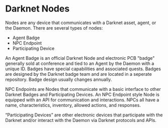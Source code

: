 # Darknet Nodes

Nodes are any device that communicates with a Darknet asset, agent, or the Daemon. There are several types of nodes:

* Agent Badge
* NPC Endpoint
* Participating Device

An Agent Badge is an official Darknet Node and electronic PCB "badge" generally sold at conference and tied to an Agent by the Daemon with a unique ID. Badges have special capabilities and associated quests. Badges are designed by the Darknet badge team and are located in a seperate repository. Badge design usually changes annually.

NPC Endpoints are Nodes that communicate with a basic interface to other Darknet Badges and Participating Devices. An NPC Endpoint style Node is equipped with an API for communication and interactions. NPCs all have a name, characteristics, inventory, allowed actions, and responses. 

“Participating Devices” are other electronic devices that participate with the Darknet and/or interact with the Daemon via Darknet protocols and APIs. 
